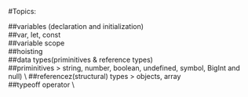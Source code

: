 #Topics:

##variables (declaration and initialization) \
##var, let, const \
##variable scope \
##hoisting \
##data types(priminitives & reference types) \
##priminitives > string, number, boolean, undefined, symbol, BigInt and null) \ 
##referencez(structural) types  > objects, array \
##typeoff operator \

